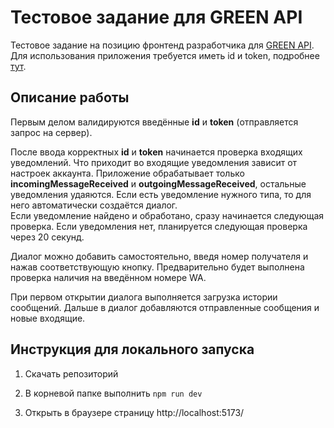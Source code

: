 # Тестовое задание для GREEN API

Тестовое задание на позицию фронтенд разработчика для [GREEN API](https://green-api.com/). Для использования приложения требуется иметь id и token, подробнее [тут](https://green-api.com/docs/before-start/).

## Описание работы

Первым делом валидируются введённые **id** и **token** (отправляется запрос на сервер).

После ввода корректных **id** и **token** начинается проверка входящих уведомлений. Что приходит во входящие уведомления зависит от настроек аккаунта. Приложение обрабатывает только **incomingMessageReceived** и **outgoingMessageReceived**, остальные уведомления удаяются. Если есть уведомление нужного типа, то для него автоматически создаётся диалог.\
Если уведомление найдено и обработано, сразу начинается следующая проверка. Если уведомления нет, планируется следующая проверка через 20 секунд.

Диалог можно добавить самостоятельно, введя номер получателя и нажав соответствующую кнопку. Предварительно будет выполнена проверка наличия на введённом номере WA.

При первом открытии диалога выполняется загрузка истории сообщений. Дальше в диалог добавляются отправленные сообщения и новые входящие.

## Инструкция для локального запуска

1. Скачать репозиторий

2. В корневой папке выполнить `npm run dev`

3. Открыть в браузере страницу http://localhost:5173/